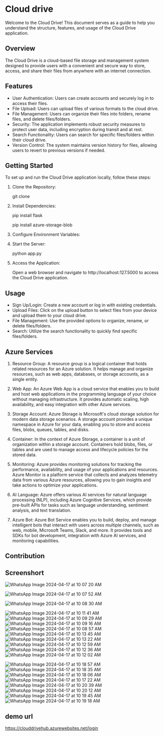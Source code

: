 # Cloud drive

Welcome to the Cloud Drive! This document serves as a guide to help you understand the structure, features, and usage of the Cloud Drive application.

## Overview
The Cloud Drive is a cloud-based file storage and management system designed to provide users with a convenient and secure way to store, access, and share their files from anywhere with an internet connection.

## Features

- User Authentication: Users can create accounts and securely log in to access their files.
- File Upload: Users can upload files of various formats to the cloud drive.
- File Management: Users can organize their files into folders, rename files, and delete files/folders.
- Security: The application implements robust security measures to protect user data, including encryption during transit and at rest.
- Search Functionality: Users can search for specific files/folders within their cloud drive.
- Version Control: The system maintains version history for files, allowing users to revert to previous versions if needed.

## Getting Started

To set up and run the Cloud Drive application locally, follow these steps:

1. Clone the Repository:

    git clone <repository-url>

2. Install Dependencies:

    pip install flask

    pip install azure-storage-blob

3. Configure Environment Variables:

4. Start the Server:

    python app.py

5. Access the Application:
   
   Open a web browser and navigate to http://localhost:127.5000 to access the Cloud Drive application.

## Usage

- Sign Up/Login: Create a new account or log in with existing credentials.
- Upload Files: Click on the upload button to select files from your device and upload them to your cloud drive.
- File Management: Use the provided options to organize, rename, or delete files/folders.
- Search: Utilize the search functionality to quickly find specific files/folders.


## Azure Services

1. Resource Group: A resource group is a logical container that holds related resources for an Azure solution. It helps manage and organize resources, such as web apps, databases, or storage accounts, as a single entity.

2. Web App: An Azure Web App is a cloud service that enables you to build and host web applications in the programming language of your choice without managing infrastructure. It provides automatic scaling, high availability, and easy integration with other Azure services.

3. Storage Account: Azure Storage is Microsoft's cloud storage solution for modern data storage scenarios. A storage account provides a unique namespace in Azure for your data, enabling you to store and access files, blobs, queues, tables, and disks.

4. Container: In the context of Azure Storage, a container is a unit of organization within a storage account. Containers hold blobs, files, or tables and are used to manage access and lifecycle policies for the stored data.

5. Monitoring: Azure provides monitoring solutions for tracking the performance, availability, and usage of your applications and resources. Azure Monitor is a platform service that collects and analyzes telemetry data from various Azure resources, allowing you to gain insights and take actions to optimize your applications.

6. AI Language: Azure offers various AI services for natural language processing (NLP), including Azure Cognitive Services, which provide pre-built APIs for tasks such as language understanding, sentiment analysis, and text translation.

7. Azure Bot: Azure Bot Service enables you to build, deploy, and manage intelligent bots that interact with users across multiple channels, such as web, mobile, Microsoft Teams, Slack, and more. It provides tools and SDKs for bot development, integration with Azure AI services, and monitoring capabilities.

## Contribution

## Screenshort
![WhatsApp Image 2024-04-17 at 10 07 20 AM](https://github.com/Sruthipushparaj/clouddrive/assets/163094604/fa5f8de4-fa48-4937-914f-36cded5a4f6c)

![WhatsApp Image 2024-04-17 at 10 07 52 AM](https://github.com/Sruthipushparaj/clouddrive/assets/163094604/1b4a3c58-e18c-481f-a9d5-4143d167dad7)

![WhatsApp Image 2024-04-17 at 10 08 30 AM](https://github.com/Sruthipushparaj/clouddrive/assets/163094604/0f0c946e-67d2-4446-8cc4-b615b4f68b67)

![WhatsApp Image 2024-04-17 at 10 11 41 AM](https://github.com/Sruthipushparaj/clouddrive/assets/163094604/c99ef371-5771-493c-bfd6-5646650dd1af)
![WhatsApp Image 2024-04-17 at 10 09 29 AM](https://github.com/Sruthipushparaj/clouddrive/assets/163094604/73e6692a-842d-484c-9e4c-c1136acc51a0)
![WhatsApp Image 2024-04-17 at 10 09 16 AM](https://github.com/Sruthipushparaj/clouddrive/assets/163094604/1f1b9f6e-7da5-400b-bafa-a577f34c9a87)
![WhatsApp Image 2024-04-17 at 10 08 57 AM](https://github.com/Sruthipushparaj/clouddrive/assets/163094604/f48340d1-d4ee-4154-b161-55ec5cb4c0b7)
![WhatsApp Image 2024-04-17 at 10 13 45 AM](https://github.com/Sruthipushparaj/clouddrive/assets/163094604/31ba1c57-494c-47bc-81f6-0c1f20d594e8)
![WhatsApp Image 2024-04-17 at 10 13 22 AM](https://github.com/Sruthipushparaj/clouddrive/assets/163094604/f69b191c-28f6-44a8-bd0f-6620c92cfc44)
![WhatsApp Image 2024-04-17 at 10 12 59 AM](https://github.com/Sruthipushparaj/clouddrive/assets/163094604/270edf37-04e9-4e44-9863-23840e17c756)
![WhatsApp Image 2024-04-17 at 10 12 36 AM](https://github.com/Sruthipushparaj/clouddrive/assets/163094604/eb250128-8ef0-4a83-8dfe-df33d36c45a1)
![WhatsApp Image 2024-04-17 at 10 12 02 AM](https://github.com/Sruthipushparaj/clouddrive/assets/163094604/a66d5014-920a-40f2-b45f-0f1746b5857b)




![WhatsApp Image 2024-04-17 at 10 18 57 AM](https://github.com/Sruthipushparaj/clouddrive/assets/163094604/3cc84412-63fa-4641-9a50-b96eaade192e)
![WhatsApp Image 2024-04-17 at 10 18 35 AM](https://github.com/Sruthipushparaj/clouddrive/assets/163094604/8a3f0391-2a86-4294-82fd-aa06faca57a7)
![WhatsApp Image 2024-04-17 at 10 18 06 AM](https://github.com/Sruthipushparaj/clouddrive/assets/163094604/ddf6ad01-78ac-4a41-a5e7-25cd65e78e1c)
![WhatsApp Image 2024-04-17 at 10 17 22 AM](https://github.com/Sruthipushparaj/clouddrive/assets/163094604/48714492-2739-4b68-b1cd-98ad6a374cfa)
![WhatsApp Image 2024-04-17 at 10 20 39 AM](https://github.com/Sruthipushparaj/clouddrive/assets/163094604/c9dbeaee-13ca-4415-a1f0-ca63a4db3c12)
![WhatsApp Image 2024-04-17 at 10 20 12 AM](https://github.com/Sruthipushparaj/clouddrive/assets/163094604/8aaadf71-049d-475a-8b65-15c721bbfa98)
![WhatsApp Image 2024-04-17 at 10 19 45 AM](https://github.com/Sruthipushparaj/clouddrive/assets/163094604/5948f7cf-40b7-4616-ae9d-232f40b387f9)
![WhatsApp Image 2024-04-17 at 10 19 18 AM](https://github.com/Sruthipushparaj/clouddrive/assets/163094604/bccd5212-7855-4732-a50c-99876747cdfb)



## demo url 
https://clouddrivehub.azurewebsites.net/login

